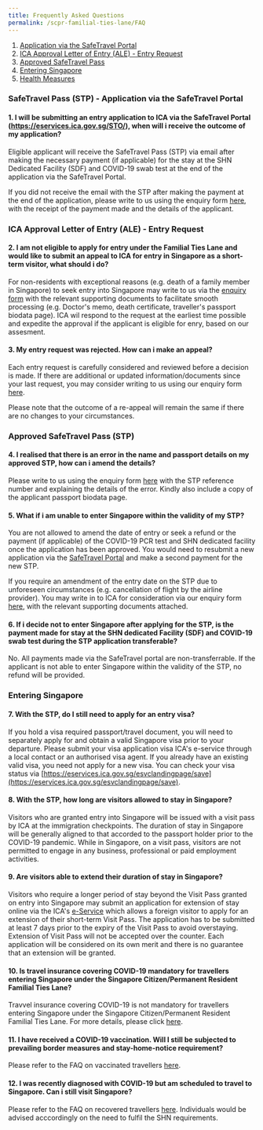 ```yaml
---
title: Frequently Asked Questions
permalink: /scpr-familial-ties-lane/FAQ
---
```


<div id="top"></div>

 1. [Application via the SafeTravel Portal](#portal)
 2. [ICA Approval Letter of Entry (ALE) - Entry Request](#ale)
 3. [Approved SafeTravel Pass](#stp)
 4. [Entering Singapore](#entry)
 5. [Health Measures](#healthmeasures)
 
<div id="portal"></div>

### SafeTravel Pass (STP) - Application via the SafeTravel Portal 

#### 1. I will be submitting an entry application to ICA via the SafeTravel Portal (<https://eservices.ica.gov.sg/STO/>), when will i receive the outcome of my application? 

Eligible applicant will receive the SafeTravel Pass (STP) via email after making the necessary payment (if applicable) for the stay at the SHN Dedicated Facility (SDF) and COVID-19 swab test at the end of the application  via the SafeTravel Portal. 

If you did not receive the email with the STP after making the payment at the end of the application, please write to us using the enquiry form [here](https://go.gov.sg/sto-enquiry), with the receipt of the payment made and the details of the applicant. 

<div id="ale"></div>

### ICA Approval Letter of Entry (ALE) - Entry Request

#### 2. I am not eligible to apply for entry under the Familial Ties Lane and would like to submit an appeal to ICA for entry in Singapore as a short-term visitor, what should i do?

For non-residents with exceptional reasons (e.g. death of a family member in Singapore) to seek entry into Singapore may write to us via the [enquiry form](https://go.gov.sg/sto-enquiry) with the relevant supporting documents to facilitate smooth processing (e.g. Doctor's memo, death certificate, traveller's passport biodata page). ICA wil respond to the request at the earliest time possible and expedite the approval if the applicant is eligible for enry, based on our assesment.

#### 3. My entry request was rejected. How can i make an appeal? 

Each entry request is carefully considered and reviewed before a decision is made. If there are additional or updated information/documents since your last request, you may consider writing to us using our enquiry form [here](http://go.gov.sg/sto-enquiry).

Please note that the outcome of a re-appeal will remain the same if there are no changes to your circumstances.

<div id="stp"></div>

### Approved SafeTravel Pass (STP)

#### 4. I realised that there is an error in the name and passport details on my approved STP, how can i amend the details?

Please write to us using the enquiry form [here](https://go.gov.sg/sto-enquiry) with the STP reference number and explaining the details of the error. Kindly also include a copy of the applicant passport biodata page.

#### 5. What if i am unable to enter Singapore within the validity of my STP? 

You are not allowed to amend the date of entry or seek a refund or the payment (if applicable) of the COVID-19 PCR test and SHN dedicated facility once the application has been approved. You would need to resubmit a new application via the [SafeTravel Portal](https://eservices.ica.gov.sg/STO/) and make a second payment for the new STP. 

If you require an amendment of the entry date on the STP due to unforeseen circumstances (e.g. cancellation of flight by the airline provider). You may write in to ICA for consideration via our enquiry form [here](https://go.gov.sg/sto-enquiry), with the relevant supporting documents attached.

#### 6. If i decide not to enter Singapore after applying for the STP, is the payment made for stay at the SHN dedicated Facility (SDF) and COVID-19 swab test during the STP application transferable? 

No. All payments made via the SafeTravel portal are non-transferrable. If the applicant is not able to enter Singapore within the validity of the STP, no refund will be provided. 

<div id="entry"></div>

### Entering Singapore 

#### 7. With the STP, do I still need to apply for an entry visa? 

If you hold a visa required passport/travel document, you will need to separately apply for and obtain a valid Singapore visa prior to your departure. Please submit your visa application visa ICA's e-service through a local contact or an authorised visa agent. If you already have an existing valid visa, you need not apply for a new visa. You can check your visa status via [https://eservices.ica.gov.sg/esvclandingpage/save](https://eservices.ica.gov.sg/esvclandingpage/save). 

#### 8. With the STP, how long are visitors allowed to stay in Singapore?

Visitors who are granted entry into Singapore will be issued with a visit pass by ICA at the immigration checkpoints. The duration of stay in Singapore will be generally aligned to that accorded to the passport holder prior to the COVID-19 pandemic. While in Singapore, on a visit pass, visitors are not permitted to engage in any business, professional or paid employment activities. 

#### 9. Are visitors able to extend their duration of stay in Singapore? 

Visitors who require a longer period of stay beyond the Visit Pass granted on entry into Singapore may submit an application for extension of stay online via the ICA's [e-Service](https://eservices.ica.gov.sg/esvclandingpage/extend) which allows a foreign visitor to apply for an extension of their short-term Visit Pass. The application has to be submitted at least 7 days prior to the expiry of the Visit Pass to avoid overstaying. Extension of Visit Pass will not be accepted over the counter. Each application will be considered on its own merit and there is no guarantee that an extension will be granted. 

<div id="healthmeasures"></div>

#### 10. Is travel insurance covering COVID-19 mandatory for travellers entering Singapore under the Singapore Citizen/Permanent Resident Familial Ties Lane? 

Travvel insurance covering COVID-19 is not mandatory for travellers entering Singapore under the Singapore Citizen/Permanent Resident Familial Ties Lane. For more details, please click [here](https://safetravel.ica.gov.sg/health/travelinsurance).


#### 11. I have received a COVID-19 vaccination. Will I still be subjected to prevailing border measures and stay-home-notice requirement? 

Please refer to the FAQ on vaccinated travellers [here](https://safetravel.ica.gov.sg/health/faq#vaccinated).

#### 12. I was recently diagnosed with COVID-19 but am scheduled to travel to Singapore. Can i still visit Singapore? 

Please refer to the FAQ on recovered travellers [here](https://safetravel.ica.gov.sg/health/faq#pcrtestQ5). Individuals would be advised acccordingly on the need to fulfil the SHN requirements.

